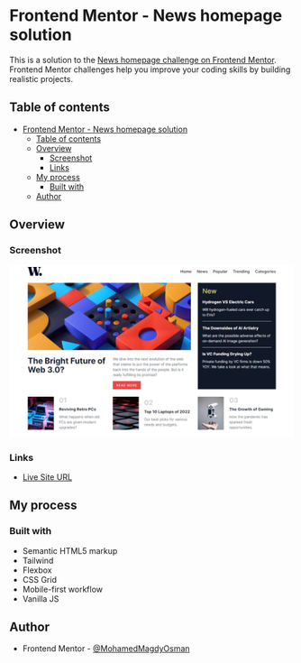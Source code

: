 # Frontend Mentor - News homepage solution

This is a solution to the [News homepage challenge on Frontend Mentor](https://www.frontendmentor.io/challenges/news-homepage-H6SWTa1MFl). Frontend Mentor challenges help you improve your coding skills by building realistic projects. 

## Table of contents

- [Frontend Mentor - News homepage solution](#frontend-mentor---news-homepage-solution)
  - [Table of contents](#table-of-contents)
  - [Overview](#overview)
    - [Screenshot](#screenshot)
    - [Links](#links)
  - [My process](#my-process)
    - [Built with](#built-with)
  - [Author](#author)


## Overview

### Screenshot

![](./assets/images/screenshot.png)

### Links

- [Live Site URL](https://MohamedMagdyOsman.github.io/news-homepage)

## My process

### Built with

- Semantic HTML5 markup
- Tailwind
- Flexbox
- CSS Grid
- Mobile-first workflow
- Vanilla JS

## Author

- Frontend Mentor - [@MohamedMagdyOsman](https://www.frontendmentor.io/profile/MohamedMagdyOsman)
